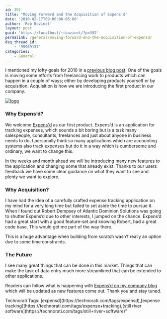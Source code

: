 ```yaml
---
id: 392
title: "Moving Forward and the Acquisition of Expens'd"
date: '2010-02-17T09:00:00-05:00'
author: 'Rob Bazinet'
layout: post
guid: 'https://localhost/~rbazinet/?p=392'
permalink: /general/moving-forward-and-the-acquisition-of-expensd/
dsq_thread_id:
    - '95969137'
categories:
    - General'
---
```

I mentioned my lofty goals for 2010 in a [previous blog post](https://accidentaltechnologist.com/general/2010-the-year-ahead/). One of the goals is moving some efforts from freelancing work to products which can happen in a couple of ways; either by developing products yourself or by acquisition. Acquisition is how we are introducing the first product in our company.

[![logo](https://accidentaltechnologist.com/files/media/image/WindowsLiveWriter/MovingForwardandtheAcquisitionofExpensd_E31E/logo_5.png "logo")](https://expensd.com/)

### Why Expens’d?

We welcome [Expens'd](https://expensd.com/) as our first product. Expens’d is an application for tracking expenses, which sounds a bit boring but is a task many salespeople, consultants, freelances and just about anyone in business needs to do. I personally think so many applications which are accounting systems also track expenses but do it in a way which is cumbersome and ordinary, we want to change this.

In the weeks and month ahead we will be introducing many new features to the application and changing some that already exist. Thanks to our users feedback we have some clear guidance on what they want to see and plenty we want to explore.

### Why Acquisition?

I have had the idea of a carefully crafted expense tracking application on my mind for a very long time but failed to set aside the time to pursue it. When I found out Robert Dempsey of Atlantic Dominion Solutions was going to shutter Expens’d due to other interests, I jumped on the chance. Expens’d had a great start with a good feature-set and knowing Robert, had a great code base. This would get me part of the way there.

This is a huge advantage when building from scratch wasn’t really an option due to some time constraints.

### The Future

I see many great things that can be done in this market. Things that can make the task of data entry much more streamlined that can be extended to other applications.

Readers can follow what is happening with [Expens’d on my company blog](https://blog.stillriversoftware.com/) which will be updated as new features come out. Thank you and stay tuned.

<div class="wlWriterEditableSmartContent" id="scid:0767317B-992E-4b12-91E0-4F059A8CECA8:ff7a9369-8b75-42de-8c5b-c8009dbe57ef" style="margin: 0px; padding: 0px; display: inline; float: none;">Technorati Tags: [expensd](https://technorati.com/tags/expensd),[expense tracking](https://technorati.com/tags/expense+tracking),[still river software](https://technorati.com/tags/still+river+software)</div>"